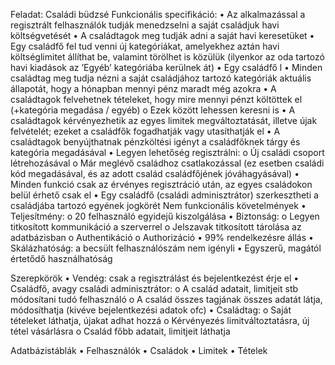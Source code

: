 Feladat:
Családi büdzsé
Funkcionális specifikáció:
•	Az alkalmazással a regisztrált felhasználók tudják menedzselni a saját családjuk havi költségvetését
•	A családtagok meg tudják adni a saját havi keresetüket
•	Egy családfő fel tud venni új kategóriákat, amelyekhez aztán havi költséglimitet állíthat be, valamint törölhet is közülük (ilyenkor az oda tartozó havi kiadások az ’Egyéb’ kategóriába kerülnek át)
•	Egy családfő l
•	Minden családtag meg tudja nézni a saját családjához tartozó kategóriák aktuális állapotát, hogy a hónapban mennyi pénz maradt még azokra
•	A családtagok felvehetnek tételeket, hogy mire mennyi pénzt költöttek el (+kategória megadása / egyéb)
o	Ezek között lehessen keresni is
•	A családtagok kérvényezhetik az egyes limitek megváltoztatását, illetve újak felvételét; ezeket a családfők fogadhatják vagy utasíthatják el
•	A családtagok benyújthatnak pénzköltési igényt a családfőknek tárgy és kategória megadásával
•	Legyen lehetőség regisztrálni:
o	Új családi csoport létrehozásával
o	Már meglévő családhoz csatlakozással (ez esetben családi kód megadásával, és az adott család családfőjének jóváhagyásával)
•	Minden funkció csak az érvényes regisztráció után, az egyes családokon belül érhető csak el
•	Egy családfő (családi adminisztrátor) szerkesztheti a családjába tartozó egyének jogkörét
Nem funkcionális követelmények
•	Teljesítmény:
o	20 felhasználó egyidejű kiszolgálása
•	Biztonság:
o	Legyen titkosított kommunikáció a szerverrel
o	Jelszavak titkosított tárolása az adatbázisban
o	Authentikáció
o	Authorizáció
•	99% rendelkezésre állás
•	Skálázhatóság: a becsült felhasználószám nem igényli
•	Egyszerű, magától értetődő használhatóság

Szerepkörök
•	Vendég: csak a regisztrálást és bejelentkezést érje el
•	Családfő, avagy családi adminisztrátor:
o	A család adatait, limitjeit stb módosítani tudó felhasználó
o	A család összes tagjának összes adatát látja, módosíthatja (kivéve bejelentkezési adatok ofc)
•	Családtag:
o	Saját tételeket láthatja, újakat adhat hozzá
o	Kérvényezés limitváltoztatásra, új tétel vásárlásra
o	Család főbb adatait, limitjeit láthatja

Adatbázistáblák
•	Felhasználók
•	Családok
•	Limitek
•	Tételek
